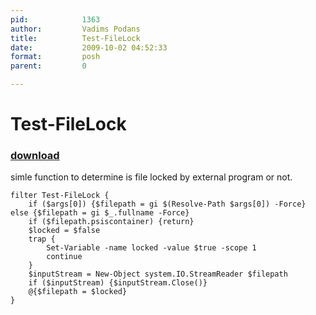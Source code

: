 ```yaml
---
pid:            1363
author:         Vadims Podans
title:          Test-FileLock
date:           2009-10-02 04:52:33
format:         posh
parent:         0

---
```


# Test-FileLock

### [download](//scripts/1363.ps1)

simle function to determine is file locked by external program or not.

```posh
filter Test-FileLock {
    if ($args[0]) {$filepath = gi $(Resolve-Path $args[0]) -Force} else {$filepath = gi $_.fullname -Force}
    if ($filepath.psiscontainer) {return}
    $locked = $false
    trap {
        Set-Variable -name locked -value $true -scope 1
        continue
    }
    $inputStream = New-Object system.IO.StreamReader $filepath
    if ($inputStream) {$inputStream.Close()}
    @{$filepath = $locked}
}
```
